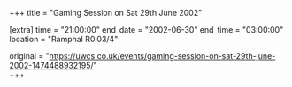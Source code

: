 +++
title = "Gaming Session on Sat 29th June 2002"

[extra]
time = "21:00:00"
end_date = "2002-06-30"
end_time = "03:00:00"
location = "Ramphal R0.03/4"

original = "https://uwcs.co.uk/events/gaming-session-on-sat-29th-june-2002-1474488932195/"    
+++



